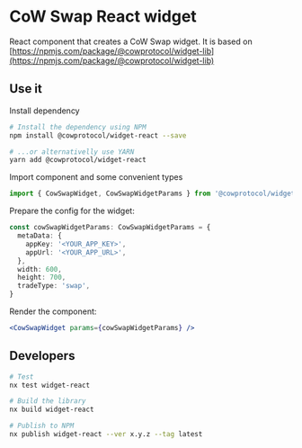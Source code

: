 # CoW Swap React widget

React component that creates a CoW Swap widget. It is based on [https://npmjs.com/package/@cowprotocol/widget-lib](https://npmjs.com/package/@cowprotocol/widget-lib)

## Use it

Install dependency

```bash
# Install the dependency using NPM
npm install @cowprotocol/widget-react --save

# ...or alternativelly use YARN
yarn add @cowprotocol/widget-react
```

Import component and some convenient types

```ts
import { CowSwapWidget, CowSwapWidgetParams } from '@cowprotocol/widget-react'
```

Prepare the config for the widget:

```ts
const cowSwapWidgetParams: CowSwapWidgetParams = {
  metaData: {
    appKey: '<YOUR_APP_KEY>',
    appUrl: '<YOUR_APP_URL>',
  },
  width: 600,
  height: 700,
  tradeType: 'swap',
}
```

Render the component:

```jsx
<CowSwapWidget params={cowSwapWidgetParams} />
```

## Developers

```bash
# Test
nx test widget-react

# Build the library
nx build widget-react

# Publish to NPM
nx publish widget-react --ver x.y.z --tag latest
```
